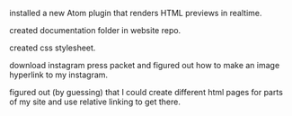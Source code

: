 installed a new Atom plugin that renders HTML previews in realtime.

created documentation folder in website repo.

created css stylesheet.

download instagram press packet and figured out how to make an image hyperlink to my instagram.

figured out (by guessing) that I could create different html pages for parts of my site and use relative linking to get there.
